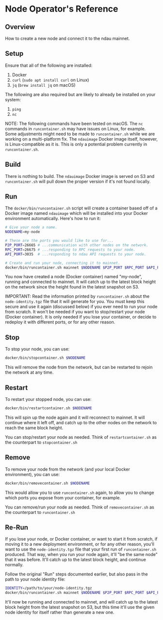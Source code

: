 # Node Operator's Reference

## Overview

How to create a new node and connect it to the ndau mainnet.

## Setup

Ensure that all of the following are installed:

1. Docker
1. `curl` (`sudo apt install curl` on Linux)
1. `jq` (`brew install jq` on macOS)

The following are also required but are likely to already be installed on your system:

1. `ping`
1. `nc`

NOTE: The following commands have been tested on macOS.  The `nc` commands in `runcontainer.sh` may have issues on Linux, for example.  Some adjustments might need to be made to `runcontainer.sh` while we are working on a multi-platform fix.  The `ndauimage` Docker image itself, however, is Linux-compatible as it is.  This is only a potential problem currently in `runcontainer.sh`.

## Build

There is nothing to build.  The `ndauimage` Docker image is served on S3 and `runcontainer.sh` will pull down the proper version if it's not found locally.

## Run

The `docker/bin/runcontainer.sh` script will create a container based off of a Docker image named `ndauimage` which will be installed into your Docker environment automatically.  Here's how to run it:

```sh
# Give your node a name.
NODENAME=my-node

# These are the ports you would like to use for...
P2P_PORT=26665 # ...communication with other nodes on the network.
RPC_PORT=26675 # ...responding to RPC requests to your node.
API_PORT=3035  # ...responding to ndau API requests to your node.

# Create and run your node, connecting it to mainnet.
docker/bin/runcontainer.sh mainnet $NODENAME $P2P_PORT $RPC_PORT $API_PORT
```

You now have created a node (Docker container) named "my-node", running and connected to mainnet.  It will catch up to the latest block height on the network since the height found in the latest snapshot on S3.

IMPORTANT: Read the information printed by `runcontainer.sh` about the `node-identity.tgz` file that it will generate for you.  You must keep this secure and use it again (discussed below) if you ever need to run your node from scratch.  It won't be needed if you want to stop/restart your node (Docker container).  It is only needed if you lose your container, or decide to redeploy it with different ports, or for any other reason.

## Stop

To stop your node, you can use:

```sh
docker/bin/stopcontainer.sh $NODENAME
```

This will remove the node from the network, but can be restarted to rejoin the network at any time.

## Restart

To restart your stopped node, you can use:

```sh
docker/bin/restartcontainer.sh $NODENAME
```

This will spin up the node again and it will reconnect to mainnet.  It will continue where it left off, and catch up to the other nodes on the network to reach the same block height.

You can stop/restart your node as needed.  Think of `restartcontainer.sh` as the counterpart to `stopcontainer.sh`

## Remove

To remove your node from the network (and your local Docker environment), you can use:

```sh
docker/bin/removecontainer.sh $NODENAME
```

This would allow you to use `runcontainer.sh` again, to allow you to change which ports you expose from your container, for example.

You can remove/run your node as needed.  Think of `removecontainer.sh` as the counterpart to `runcontainer.sh`

## Re-Run

If you lose your node, or Docker container, or want to start it from scratch, if moving it to a new deployment environment, or for any other reason, you'll want to use the `node-identity.tgz` file that your first run of `runcontainer.sh` produced.  That way, when you run your node again, it'll "be the same node" that it was before.  It'll catch up to the latest block height, and continue normally.

Follow the original "Run" steps documented earlier, but also pass in the path to your node identity file:

```sh
IDENTITY=/path/to/your/node-identity.tgz
docker/bin/runcontainer.sh mainnet $NODENAME $P2P_PORT $RPC_PORT $API_PORT $IDENTITY
```

It'll now be running and connected to mainnet, and will catch up to the latest block height from the latest snapshot on S3, but this time it'll use the given node identity for itself rather than generate a new one.
